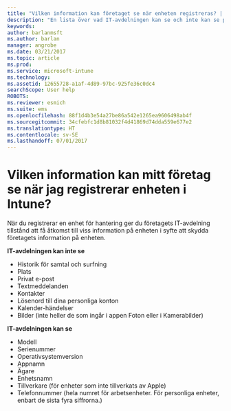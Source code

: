 ```yaml
---
title: "Vilken information kan företaget se när enheten registreras? | Microsoft Docs"
description: "En lista över vad IT-avdelningen kan se och inte kan se på den hanterade enheten."
keywords: 
author: barlanmsft
ms.author: barlan
manager: angrobe
ms.date: 03/21/2017
ms.topic: article
ms.prod: 
ms.service: microsoft-intune
ms.technology: 
ms.assetid: 12655728-a1af-4d89-97bc-925fe36c0dc4
searchScope: User help
ROBOTS: 
ms.reviewer: esmich
ms.suite: ems
ms.openlocfilehash: 88f1d4b3e54a27be86a542e1265ea9606498ab4f
ms.sourcegitcommit: 34cfebfc1d8b81032f4d41869d74dda559e677e2
ms.translationtype: HT
ms.contentlocale: sv-SE
ms.lasthandoff: 07/01/2017
---
```

# <a name="what-information-can-my-company-see-when-i-enroll-my-device-in-intune"></a>Vilken information kan mitt företag se när jag registrerar enheten i Intune?

När du registrerar en enhet för hantering ger du företagets IT-avdelning tillstånd att få åtkomst till viss information på enheten i syfte att skydda företagets information på enheten.

**IT-avdelningen kan inte se**

- Historik för samtal och surfning
-   Plats
- Privat e-post
- Textmeddelanden
- Kontakter
-   Lösenord till dina personliga konton
- Kalender-händelser
- Bilder (inte heller de som ingår i appen Foton eller i Kamerabilder)

**IT-avdelningen kan se**

-   Modell
-   Serienummer
-   Operativsystemversion
-   Appnamn
-   Ägare
-   Enhetsnamn
-   Tillverkare (för enheter som inte tillverkats av Apple)
-   Telefonnummer (hela numret för arbetsenheter. För personliga enheter, enbart de sista fyra siffrorna.)

